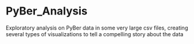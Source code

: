 # PyBer_Analysis
Exploratory analysis on PyBer data in some very large csv files, creating  several types of visualizations to tell a compelling story about the data
